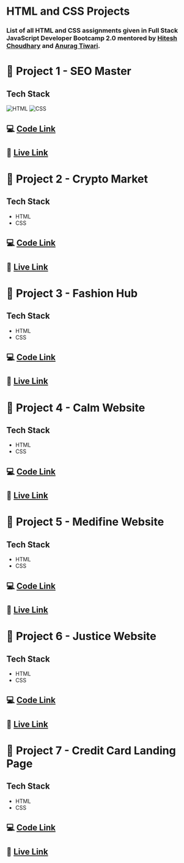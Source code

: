 # HTML and CSS Projects

### List of all HTML and CSS assignments given in Full Stack JavaScript Developer Bootcamp 2.0 mentored by [Hitesh Choudhary](https://github.com/hiteshchoudhary) and [Anurag Tiwari](https://github.com/anuragtiwarime).

# :pushpin: Project 1 - SEO Master

## Tech Stack

![HTML](https://img.shields.io/badge/HTML5-E34F26?style=for-the-badge&logo=html5&logoColor=white)
![CSS](https://img.shields.io/badge/CSS3-1572B6?style=for-the-badge&logo=css3&logoColor=white)

## :computer: [Code Link](https://github.com/d1payan/seo-master-webpage)

## :rocket: [Live Link](https://seo-master-webpage.netlify.app)

# :pushpin: Project 2 - Crypto Market

## Tech Stack

- HTML
- CSS

## :computer: [Code Link](https://github.com/d1payan/crypto-market-webpage)

## :rocket: [Live Link](https://crypto-market-webpage.netlify.app)

# :pushpin: Project 3 - Fashion Hub

## Tech Stack

- HTML
- CSS

## :computer: [Code Link](https://github.com/d1payan/fashion-hub-webpage)

## :rocket: [Live Link](https://fashion-hub-webpage.netlify.app)

# :pushpin: Project 4 - Calm Website

## Tech Stack

- HTML
- CSS

## :computer: [Code Link](https://github.com/d1payan/calm-webpage)

## :rocket: [Live Link](https://calm-webpage.netlify.app)

# :pushpin: Project 5 - Medifine Website

## Tech Stack

- HTML
- CSS

## :computer: [Code Link](https://github.com/d1payan/medifine-webpage)

## :rocket: [Live Link](https://medifine-webpage.netlify.app)

# :pushpin: Project 6 - Justice Website

## Tech Stack

- HTML
- CSS

## :computer: [Code Link](https://github.com/d1payan/justice-webpage)

## :rocket: [Live Link](https://justice-website.netlify.app)

# :pushpin: Project 7 - Credit Card Landing Page

## Tech Stack

- HTML
- CSS

## :computer: [Code Link](https://github.com/d1payan/credit-card-landing-page)

## :rocket: [Live Link](https://credit-card-webpage-dipayan.netlify.app)
